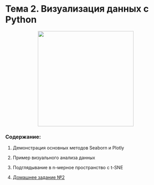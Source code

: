 # Тема 2. Визуализация данных c Python

<p align="center">
  <a href="https://habr.com/ru/company/ods/blog/323210/">
    <img height="300" src="https://miro.medium.com/max/1305/1*mN1oy2M6X5pPeIkZXLTDeg.jpeg">
  </a>
</p>

### Содержание:
1. Демонстрация основных методов Seaborn и Plotly

2. Пример визуального анализа данных
3. Подглядывание в n-мерное пространство с t-SNE
4. [Домашнее задание №2](topic02_visual_analysis/assignment)
